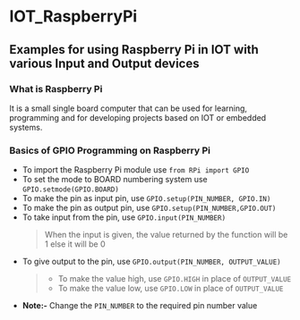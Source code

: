 # IOT_RaspberryPi

## Examples for using Raspberry Pi in IOT with various Input and Output devices 

### What is Raspberry Pi
It is a small single board computer that can be used for learning, programming and for developing projects based on IOT or embedded systems.

### Basics of GPIO Programming on Raspberry Pi
- To import the Raspberry Pi module use `from RPi import GPIO`
- To set the mode to BOARD numbering system use `GPIO.setmode(GPIO.BOARD)`
- To make the pin as input pin, use `GPIO.setup(PIN_NUMBER, GPIO.IN)`
- To make the pin as output pin, use `GPIO.setup(PIN_NUMBER,GPIO.OUT)`
- To take input from the pin, use `GPIO.input(PIN_NUMBER)`
  > When the input is given, the value returned by the function will be 1 else it will be 0
- To give output to the pin, use `GPIO.output(PIN_NUMBER, OUTPUT_VALUE)`
  > * To make the value high, use `GPIO.HIGH` in place of `OUTPUT_VALUE`
  > * To make the value low, use `GPIO.LOW` in place of `OUTPUT_VALUE` 
- **Note:-** Change the `PIN_NUMBER` to the required pin number value


  
        

